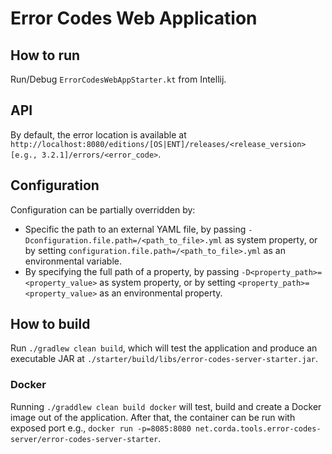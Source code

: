 # Error Codes Web Application

## How to run

Run/Debug `ErrorCodesWebAppStarter.kt` from Intellij.

## API

By default, the error location is available at `http://localhost:8080/editions/[OS|ENT]/releases/<release_version>[e.g., 3.2.1]/errors/<error_code>`.

## Configuration 

Configuration can be partially overridden by:

- Specific the path to an external YAML file, by passing `-Dconfiguration.file.path=/<path_to_file>.yml` as system property, or by setting `configuration.file.path=/<path_to_file>.yml` as an environmental variable.
- By specifying the full path of a property, by passing `-D<property_path>=<property_value>` as system property, or by setting `<property_path>=<property_value>` as an environmental property.

## How to build

Run `./gradlew clean build`, which will test the application and produce an executable JAR at `./starter/build/libs/error-codes-server-starter.jar`.

### Docker

Running `./graddlew clean build docker` will test, build and create a Docker image out of the application. After that, the container can be run with exposed port e.g., `docker run -p=8085:8080 net.corda.tools.error-codes-server/error-codes-server-starter`.
